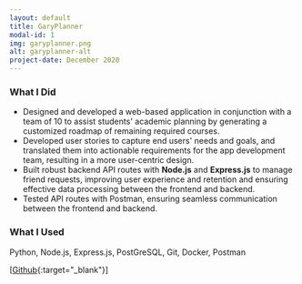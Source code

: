 ```yaml
---
layout: default
title: GaryPlanner
modal-id: 1
img: garyplanner.png
alt: garyplanner-alt
project-date: December 2020
---
```


### What I Did
- Designed and developed a web-based application in conjunction with a team of 10 to assist students' academic planning by generating a customized roadmap of remaining required courses.
- Developed user stories to capture end users' needs and goals, and translated them into actionable requirements for the app development team, resulting in a more user-centric design.
- Built robust backend API routes with **Node.js** and **Express.js** to manage friend requests, improving user experience and retention and ensuring effective data processing between the frontend and backend.
- Tested API routes with Postman, ensuring seamless communication between the frontend and backend.

### What I Used
Python, Node.js, Express.js, PostGreSQL, Git, Docker, Postman


[[Github](https://github.com/j3li/GaryPlanner){:target="_blank"}]
